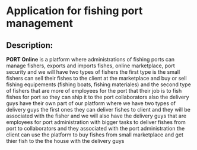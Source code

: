 # Application for fishing port management

## Description:

**PORT Online** is a platform where administrations of fishing ports can manage fishers, exports and imports fishes, online marketplace, port security and we will have two types of fishers the first type is the small fishers can sell their fishes to the client at the marketplace and buy or sell fishing equipements (fishing boats, fishing materiales) and the second type of fishers that are more of employees for the port that their job is to fish fishes for port so they can ship it to the port collaborators also the delivery guys have their own part of our platform where we have two types of delivery guys the first ones they can deliver fishes to client and they will be associated with the fisher and we will also have the delivery guys that are employees for port administration with bigger tasks to deliver fishes from port to collaborators and they associated with the port administration the client can use the platform to buy fishes from small marketplace and get thier fish to the the house with the delivery guys

